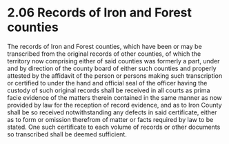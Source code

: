 2.06 Records of Iron and Forest counties
========================================

The records of Iron and Forest counties, which have been or may be transcribed from the original records of other counties, of which the territory now comprising either of said counties was formerly a part, under and by direction of the county board of either such counties and properly attested by the affidavit of the person or persons making such transcription or certified to under the hand and official seal of the officer having the custody of such original records shall be received in all courts as prima facie evidence of the matters therein contained in the same manner as now provided by law for the reception of record evidence, and as to Iron County shall be so received notwithstanding any defects in said certificate, either as to form or omission therefrom of matter or facts required by law to be stated. One such certificate to each volume of records or other documents so transcribed shall be deemed sufficient.